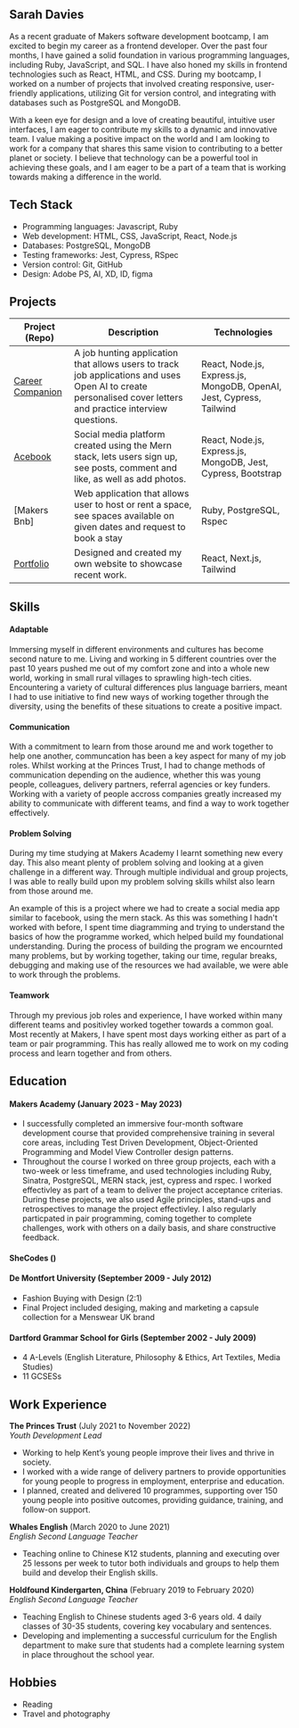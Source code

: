 ## Sarah Davies

As a recent graduate of Makers software development bootcamp, I am excited to begin my career as a frontend developer. Over the past four months, I have gained a solid foundation in various programming languages, including Ruby, JavaScript, and SQL. I have also honed my skills in frontend technologies such as React, HTML, and CSS. During my bootcamp, I worked on a number of projects that involved creating responsive, user-friendly applications, utilizing Git for version control, and integrating with databases such as PostgreSQL and MongoDB. 
 
With a keen eye for design and a love of creating beautiful, intuitive user interfaces, I am eager to contribute my skills to a dynamic and innovative team. I value making a positive impact on the world and I am looking to work for a company that shares this same vision to contributing to a better planet or society. I believe that technology can be a powerful tool in achieving these goals, and I am eager to be a part of a team that is working towards making a difference in the world. 

## Tech Stack
- Programming languages: Javascript, Ruby
- Web development: HTML, CSS, JavaScript, React, Node.js
- Databases: PostgreSQL, MongoDB
- Testing frameworks: Jest, Cypress, RSpec
- Version control: Git, GitHub
- Design: Adobe PS, AI, XD, ID, figma

## Projects

| Project (Repo)                                                                            | Description                                                                                                                                               | Technologies                                                                                              |
| ----------------------------------------------------------------------------------------- | --------------------------------------------------------------------------------------------------------------------------------------------------------- | --------------------------------------------------------------------------------------------------------- |
| [Career Companion](https://github.com/francescoGuglielmi/career_companion)                   | A job hunting application that allows users to track job applications and uses Open AI to create personalised cover letters and practice interview questions.                                                            | React, Node.js, Express.js, MongoDB, OpenAI, Jest, Cypress, Tailwind                                   |                              
| [Acebook](https://github.com/sarahdavies186/acebook-water)                                | Social media platform created using the Mern stack, lets users sign up, see posts, comment and like, as well as add photos.                               | React, Node.js, Express.js, MongoDB, Jest, Cypress, Bootstrap |
| [Makers Bnb]                                                                              | Web application that allows user to host or rent a space, see spaces available on given dates and request to book a stay                                  | Ruby, PostgreSQL, Rspec                                                          |
| [Portfolio](https://github.com/sarahdavies186/portfolio)                                  | Designed and created my own website to showcase recent work.                                                                                              | React, Next.js, Tailwind                                                                      |

## Skills

#### Adaptable

Immersing myself in different environments and cultures has become second nature to me. Living and working in 5 different countries over the past 10 years pushed me out of my comfort zone and into a whole new world, working in small rural villages to sprawling high-tech cities. Encountering a variety of cultural differences plus language barriers, meant I had to use initiative to find new ways of working together through the diversity, using the benefits of these situations to create a positive impact.

#### Communication

With a commitment to learn from those around me and work together to help one another, communcation has been a key aspect for many of my job roles. Whilst working at the Princes Trust, I had to change methods of communication depending on the audience, whether this was young people, colleagues, delivery partners, referral agencies or key funders. Working with a variety of people accross companies greatly increased my ability to communicate with different teams, and find a way to work together effectively.

#### Problem Solving

During my time studying at Makers Academy I learnt something new every day. This also meant plenty of problem solving and looking at a given challenge in a different way. Through multiple individual and group projects, I was able to really build upon my problem solving skills whilst also learn from those around me. 

An example of this is a project where we had to create a social media app similar to facebook, using the mern stack. As this was something I hadn't worked with before, I spent time diagramming and trying to understand the basics of how the programme worked, which helped build my foundational understanding. During the process of building the program we encournted many problems, but by working together, taking our time, regular breaks, debugging and making use of the resources we had available, we were able to work through the problems.

#### Teamwork

Through my previous job roles and experience, I have worked within many different teams and positivley worked together towards a common goal. Most recently at Makers, I have spent most days working either as part of a team or pair programming. This has really allowed me to work on my coding process and learn together and from others. 


## Education

#### Makers Academy (January 2023 - May 2023)

- I successfully completed an immersive four-month software development course that provided comprehensive training in several core areas, including Test Driven Development, Object-Oriented Programming and Model View Controller design patterns. 
- Throughout the course I worked on three group projects, each with a two-week or less timeframe, and used technologies including Ruby, Sinatra, PostgreSQL, MERN stack, jest, cypress and rspec. I worked effectivley as part of a team to deliver the project acceptance criterias. During these projects, we also used Agile principles, stand-ups and retrospectives to manage the project effectivley. I also regularly particpated in pair programming, coming together to complete challenges, work with others on a daily basis, and share constructive feedback. 

#### SheCodes ()

#### De Montfort University (September 2009 - July 2012)

- Fashion Buying with Design (2:1)
- Final Project included desiging, making and marketing a capsule collection for a Menswear UK brand

#### Dartford Grammar School for Girls (September 2002 - July 2009)

- 4 A-Levels (English Literature, Philosophy & Ethics, Art Textiles, Media Studies)
- 11 GCSESs

## Work Experience

**The Princes Trust** (July 2021 to November 2022)  
_Youth Development Lead_

- Working to help Kent’s young people improve their lives and thrive in society.
- I worked with a wide range of delivery partners to provide opportunities for young people to progress in employment, enterprise and education.
- I planned, created and delivered 10 programmes, supporting over 150 young people into positive outcomes, providing guidance, training, and follow-on support.

**Whales English** (March 2020 to June 2021)  
_English Second Language Teacher_

- Teaching online to Chinese K12 students, planning and executing over 25 lessons per week to tutor both individuals and groups to help them build and develop their English skills.

**Holdfound Kindergarten, China** (February 2019 to February 2020)  
_English Second Language Teacher_

- Teaching English to Chinese students aged 3-6 years old. 4 daily classes of 30-35 students, covering key vocabulary and sentences.
- Developing and implementing a successful curriculum for the English department to make sure that students had a complete learning system in place throughout the school year.

## Hobbies

- Reading
- Travel and photography
